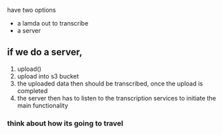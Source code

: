 have two options

- a lamda out to transcribe
- a server

## if we do a server,

1. upload()
2. upload into s3 bucket
3. the uploaded data then should be transcribed, once the upload is completed
4. the server then has to listen to the transcription services to initiate the main functionality

### think about how its going to travel
